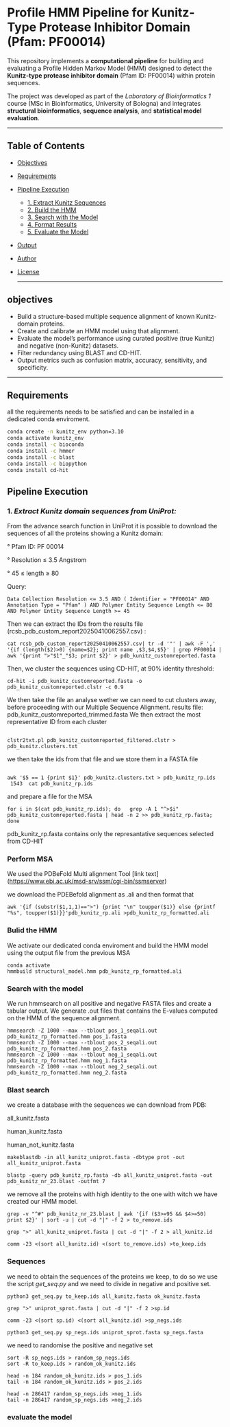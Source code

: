 
# Profile HMM Pipeline for Kunitz-Type Protease Inhibitor Domain (Pfam: PF00014)

This repository implements a **computational pipeline** for building and evaluating a Profile Hidden Markov Model (HMM) designed to detect the **Kunitz-type protease inhibitor domain** (Pfam ID: PF00014) within protein sequences.

The project was developed as part of the _Laboratory of Bioinformatics 1_ course (MSc in Bioinformatics, University of Bologna) and integrates **structural bioinformatics**, **sequence analysis**, and **statistical model evaluation**.

---
## Table of Contents

- [Objectives](#objectives)
- [Requirements](#requirements)
- [Pipeline Execution](#pipeline-execution)
  - [1. Extract Kunitz Sequences](#1-extract-kunitz-domain-sequences-from-uniprot)
  - [2. Build the HMM](#2-build-the-hmm)
  - [3. Search with the Model](#3-search-with-the-model)
  - [4. Format Results](#4-format-results-into-class-files)
  - [5. Evaluate the Model](#5-evaluate-the-model)
- [Output](#-output)
- [Author](#-author)
- [License](#-license)

  ---

## objectives

- Build a structure-based multiple sequence alignment of known Kunitz-domain proteins.
- Create and calibrate an HMM model using that alignment.
- Evaluate the model’s performance using curated positive (true Kunitz) and negative (non-Kunitz) datasets.
- Filter redundancy using BLAST and CD-HIT.
- Output metrics such as confusion matrix, accuracy, sensitivity, and specificity.

---

## Requirements

all the requirements needs to be satisfied and can be installed in a dedicated conda enviroment.

```bash
conda create -n kunitz_env python=3.10
conda activate kunitz_env
conda install -c bioconda
conda install -c hmmer
conda install -c blast
conda install -c biopython
conda install cd-hit
```

## Pipeline Execution

### 1. *Extract Kunitz domain sequences from UniProt:*
From the advance search function in UniProt it is possible to download the sequences of all the proteins showing a Kunitz domain:
   
   ° Pfam ID: PF 00014
   
   ° Resolution ≤ 3.5 Angstrom
   
   ° 45 ≤ length ≥ 80
   
Query:

```
Data Collection Resolution <= 3.5 AND ( Identifier = "PF00014" AND Annotation Type = "Pfam" ) AND Polymer Entity Sequence Length <= 80 AND Polymer Entity Sequence Length >= 45
```

Then we can extract the IDs from the results file (rcsb_pdb_custom_report20250410062557.csv) :

```
cat rcsb_pdb_custom_report20250410062557.csv| tr -d '"' | awk -F ',' '{if (length($2)>0) {name=$2}; print name ,$3,$4,$5}' | grep PF00014 | awk '{print ">"$1"_"$3; print $2}' > pdb_kunitz_customreported.fasta
```

Then, we cluster the sequences using CD-HIT, at 90% identity threshold: 

```
cd-hit -i pdb_kunitz_customreported.fasta -o pdb_kunitz_customreported.clstr -c 0.9

```
We then take the file an analyse wether we can need to cut clusters away, before proceeding with our Multiple Sequence Alignment. results file: pdb_kunitz_customreported_trimmed.fasta 
We then extract the most representative ID from each cluster

```

clstr2txt.pl pdb_kunitz_customreported_filtered.clstr > pdb_kunitz.clusters.txt

```
we then take the ids from that file and we store them in a FASTA file

```

awk '$5 == 1 {print $1}' pdb_kunitz.clusters.txt > pdb_kunitz_rp.ids
 1543  cat pdb_kunitz_rp.ids

```

and prepare a file for the MSA

```
for i in $(cat pdb_kunitz_rp.ids); do   grep -A 1 "^>$i" pdb_kunitz_customreported.fasta | head -n 2 >> pdb_kunitz_rp.fasta; done

```

pdb_kunitz_rp.fasta contains only the represantative sequences selected from CD-HIT

### Perform MSA

We used the PDBeFold Multi alignment Tool
[link text] (https://www.ebi.ac.uk/msd-srv/ssm/cgi-bin/ssmserver)

we download the PDEBefold alignment as .ali and then format that 

```
awk '{if (substr($1,1,1)==">") {print "\n" toupper($1)} else {printf "%s", toupper($1)}}'pdb_kunitz_rp.ali >pdb_kunitz_rp_formatted.ali
```

### Bulid the HMM

We activate our dedicated conda enviroment and build the HMM model using the output file from the previous MSA

```
conda activate 
hmmbuild structural_model.hmm pdb_kunitz_rp_formatted.ali

```

### Search with the model 

We run hmmsearch on all positive and negative FASTA files and create a tabular output. We generate .out files that contains the E-values computed on the HMM of the sequence alignment.

```
hmmsearch -Z 1000 --max --tblout pos_1_seqali.out pdb_kunitz_rp_formatted.hmm pos_1.fasta
hmmsearch -Z 1000 --max --tblout pos_2_seqali.out pdb_kunitz_rp_formatted.hmm pos_2.fasta
hmmsearch -Z 1000 --max --tblout neg_1_seqali.out pdb_kunitz_rp_formatted.hmm neg_1.fasta
hmmsearch -Z 1000 --max --tblout neg_2_seqali.out pdb_kunitz_rp_formatted.hmm neg_2.fasta
```


### Blast search
 we create a database with the sequences we can download from PDB:

all_kunitz.fasta

human_kunitz.fasta

human_not_kunitz.fasta

```
makeblastdb -in all_kunitz_uniprot.fasta -dbtype prot -out all_kunitz_uniprot.fasta

blastp -query pdb_kunitz_rp.fasta -db all_kunitz_uniprot.fasta -out pdb_kunitz_nr_23.blast -outfmt 7
```
we remove all the proteins with high identity to the one with witch we have created our HMM model. 

```
grep -v "^#" pdb_kunitz_nr_23.blast | awk '{if ($3>=95 && $4>=50) print $2}' | sort -u | cut -d "|" -f 2 > to_remove.ids

grep ">" all_kunitz_uniprot.fasta | cut -d "|" -f 2 > all_kunitz.id

comm -23 <(sort all_kunitz.id) <(sort to_remove.ids) >to_keep.ids

```

### Sequences

we need to obtain the sequences of the proteins we keep, to do so we use the script *get_seq.py*
and we need to divide in negative and positive set. 

```
python3 get_seq.py to_keep.ids all_kunitz.fasta ok_kunitz.fasta

grep ">" uniprot_sprot.fasta | cut -d "|" -f 2 >sp.id

comm -23 <(sort sp.id) <(sort all_kunitz.id) >sp_negs.ids

python3 get_seq.py sp_negs.ids uniprot_sprot.fasta sp_negs.fasta

```
we need to randomise the positive and negative set

```
sort -R sp_negs.ids > random_sp_negs.ids
sort -R to_keep.ids > random_ok_kunitz.ids

head -n 184 random_ok_kunitz.ids > pos_1.ids
tail -n 184 random_ok_kunitz.ids > pos_2.ids

head -n 286417 random_sp_negs.ids >neg_1.ids
tail -n 286417 random_sp_negs.ids >neg_2.ids

```

### evaluate the model

 



